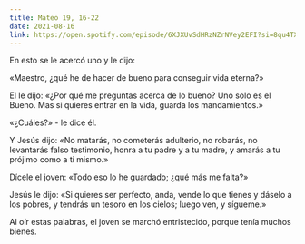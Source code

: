 ```yaml
---
title: Mateo 19, 16-22
date: 2021-08-16
link: https://open.spotify.com/episode/6XJXUvSdHRzNZrNVey2EFI?si=8qu4TXRXSki9gqTOcA_jkA&utm_source=copy-link&dl_branch=1
---
```


En esto se le acercó uno y le dijo: 

«Maestro, ¿qué he de hacer de bueno para conseguir vida eterna?» 

El le dijo: «¿Por qué me preguntas acerca de lo bueno? Uno solo es el Bueno. Mas si quieres entrar en la vida, guarda los mandamientos.» 

«¿Cuáles?» - le dice él.

Y Jesús dijo: «No matarás, no cometerás adulterio, no robarás, no levantarás falso testimonio, honra a tu padre y a tu madre, y amarás a tu prójimo como a ti mismo.» 

Dícele el joven: «Todo eso lo he guardado; ¿qué más me falta?» 

Jesús le dijo: «Si quieres ser perfecto, anda, vende lo que tienes y dáselo a los pobres, y tendrás un tesoro en los cielos; luego ven, y sígueme.» 

Al oír estas palabras, el joven se marchó entristecido, porque tenía muchos bienes.